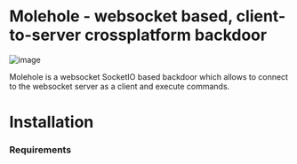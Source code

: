 # Molehole - websocket based, client-to-server crossplatform backdoor

![image](https://github.com/user-attachments/assets/e33c0b56-8def-4bcc-a05b-b87d28ba9a7f)

Molehole is a websocket SocketIO based backdoor which allows to connect to the websocket server as a client and execute commands.

# Installation

### Requirements
